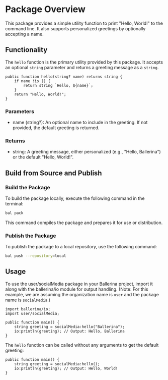 # Package Overview

This package provides a simple utility function to print "Hello, World!" to the command line. It also supports personalized greetings by optionally accepting a name.

## Functionality

The `hello` function is the primary utility provided by this package. It accepts an optional `string` parameter and returns a greeting message as a `string`.

```ballerina
public function hello(string? name) returns string {
    if name !is () {
        return string `Hello, ${name}`;
    }
    return "Hello, World!";
}
```

### Parameters

- name (string?): An optional name to include in the greeting. If not provided, the default greeting is returned.

### Returns

- string: A greeting message, either personalized (e.g., "Hello, Ballerina") or the default "Hello, World!".

## Build from Source and Publish

### Build the Package

To build the package locally, execute the following command in the terminal:

```bash
bal pack
```

This command compiles the package and prepares it for use or distribution.

### Publish the Package

To publish the package to a local repository, use the following command:

```bash
bal push --repository=local
```

## Usage

To use the user/socialMedia package in your Ballerina project, import it along with the ballerina/io module for output handling.
(Note: For this example, we are assuming the organization name is `user` and the package name is `socialMedia`.)

```ballerina
import ballerina/io;
import user/socialMedia;

public function main() {
    string greeting = socialMedia:hello("Ballerina");
    io:println(greeting); // Output: Hello, Ballerina
}
```

The `hello` function can be called without any arguments to get the default greeting:

```ballerina
public function main() {
    string greeting = socialMedia:hello();
    io:println(greeting); // Output: Hello, World!
}
```
